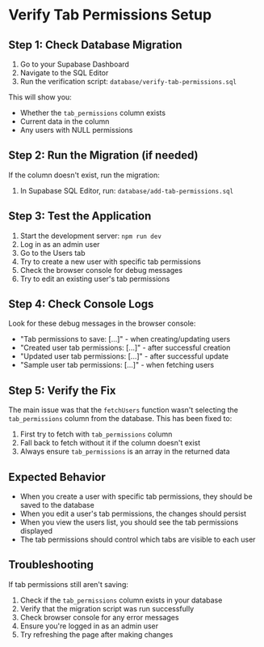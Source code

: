 # Verify Tab Permissions Setup

## Step 1: Check Database Migration

1. Go to your Supabase Dashboard
2. Navigate to the SQL Editor
3. Run the verification script: `database/verify-tab-permissions.sql`

This will show you:
- Whether the `tab_permissions` column exists
- Current data in the column
- Any users with NULL permissions

## Step 2: Run the Migration (if needed)

If the column doesn't exist, run the migration:
1. In Supabase SQL Editor, run: `database/add-tab-permissions.sql`

## Step 3: Test the Application

1. Start the development server: `npm run dev`
2. Log in as an admin user
3. Go to the Users tab
4. Try to create a new user with specific tab permissions
5. Check the browser console for debug messages
6. Try to edit an existing user's tab permissions

## Step 4: Check Console Logs

Look for these debug messages in the browser console:
- "Tab permissions to save: [...]" - when creating/updating users
- "Created user tab permissions: [...]" - after successful creation
- "Updated user tab permissions: [...]" - after successful update
- "Sample user tab permissions: [...]" - when fetching users

## Step 5: Verify the Fix

The main issue was that the `fetchUsers` function wasn't selecting the `tab_permissions` column from the database. This has been fixed to:

1. First try to fetch with `tab_permissions` column
2. Fall back to fetch without it if the column doesn't exist
3. Always ensure `tab_permissions` is an array in the returned data

## Expected Behavior

- When you create a user with specific tab permissions, they should be saved to the database
- When you edit a user's tab permissions, the changes should persist
- When you view the users list, you should see the tab permissions displayed
- The tab permissions should control which tabs are visible to each user

## Troubleshooting

If tab permissions still aren't saving:

1. Check if the `tab_permissions` column exists in your database
2. Verify that the migration script was run successfully
3. Check browser console for any error messages
4. Ensure you're logged in as an admin user
5. Try refreshing the page after making changes 